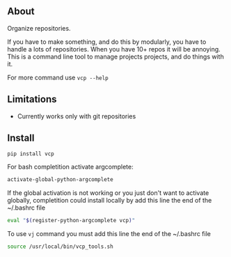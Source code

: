 About
-
Organize repositories.

If you have to make something, and do this by modularly, you have to handle a lots of repositories. When you have 10+ repos it will be annoying. This is a command line tool to manage projects projects, and do things with it.

For more command use `vcp --help`

Limitations
-
* Currently works only with git repositories

Install
-
`pip install vcp`

For bash completition activate argcomplete:
```bash
activate-global-python-argcomplete
```

If the global activation is not working or you just don't want to activate globally, completition could install locally by add this line the end of the ~/.bashrc file
```bash
eval "$(register-python-argcomplete vcp)"
```

To use `vj` command you must add this line the end of the ~/.bashrc file
```bash
source /usr/local/bin/vcp_tools.sh
```

